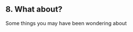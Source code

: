 ##  8. What about? <!-- .element: data-theme="ka-subtitle" -->

Some things you may have been wondering about
